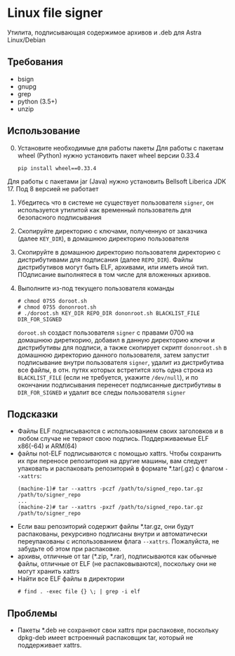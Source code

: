 # Linux file signer
Утилита, подписывающая содержимое архивов и .deb для Astra Linux/Debian

## Требования
+ bsign
+ gnupg
+ grep
+ python (3.5+)
+ unzip

## Использование
0. Установите необходимые для работы пакеты
   Для работы с пакетам wheel (Python) нужно установить пакет wheel версии 0.33.4
   ```
   pip install wheel==0.33.4
   ```
Для работы с пакетами jar (Java) нужно установить Bellsoft Liberica JDK 17. Под 8 версией не работает

1. Убедитесь что в системе не существует пользователя `signer`, он используется утилитой как временный пользователь для безопасного подписывания

2. Скопируйте директорию с ключами, полученную от заказчика (далее `KEY_DIR`), в домашнюю директорию пользователя 

3. Скопируйте в домашнюю директорию пользователя директорию с дистрибутивами для подписания (далее `REPO_DIR`). Файлы дистрибутивов могут быть ELF, архивами, или иметь иной тип. ПОдписание выполнятеся в том числе для вложенных архивов.

4. Выполните из-под текущего пользователя команды
   ```
   # chmod 0755 doroot.sh
   # chmod 0755 dononroot.sh
   # ./doroot.sh KEY_DIR REPO_DIR dononroot.sh BLACKLIST_FILE DIR_FOR_SIGNED
   ```
   `doroot.sh` создаст пользователя `signer` с правами 0700 на домашнюю диреткорию, добавил в данную директорию ключи и дистрибутивы для подписи, а также скопирует скрипт `dononroot.sh` в домашнюю директорию данного пользователя, затем запустит подписывание внутри пользователя `signer`, удалит из дистрибутива все файлы, в отн. путях которых встретится хоть одна строка из `BLACKLIST_FILE` (если не требуется, укажите `/dev/null`), и по окончании подписывания перенесет подписанные дистрибутивы в `DIR_FOR_SIGNED` и удалит все следы пользователя `signer`

## Подсказки
+ Файлы ELF подписываются с использованием своих заголовков и в любом случае не теряют свою подпись. Поддерживаемые ELF x86(-64) и ARM(64)
+ файлы not-ELF подписываются с помощью xattrs. Чтобы сохранить их при переносе репозитория на другие машины, вам следует упаковать и распаковать репозиторий в формате *.tar(.gz) с флагом `--xattrs`:
  ```
  (machine-1)# tar --xattrs -pczf /path/to/signed_repo.tar.gz /path/to/signer_repo
  ...
  (machine-2)# tar --xattrs -pxzf /path/to/signed_repo.tar.gz /path/to/signer_repo
  ```
+ Если ваш репозиторий содержит файлы *.tar.gz, они будут распакованы, рекурсивно подписаны внутри и автоматически переупакованы с использованием флага `--xattrs`. Пожалуйста, не забудьте об этом при распаковке.
+ архивы, отличные от tar (*.zip, *.rar), подписываются как обычные файлы, отличные от ELF (не распаковываются), поскольку они не могут хранить xattrs
+ Найти все ELF файлы в директории
  ```
  # find . -exec file {} \; | grep -i elf
  ```

## Проблемы
+ Пакеты *.deb не сохраняют свои xattrs при распаковке, поскольку dpkg-deb имеет встроенный распаковщик tar, который не поддерживает xattrs.

